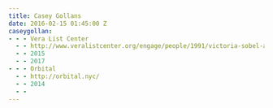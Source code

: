 ```yaml
---
title: Casey Gollans
date: 2016-02-15 01:45:00 Z
caseygollan:
- - - Vera List Center
  - - http://www.veralistcenter.org/engage/people/1991/victoria-sobel-and-casey-gollan/
  - - 2015
  - - 2017
- - - Orbital
  - - http://orbital.nyc/
  - - 2014
  - - 
---
```


